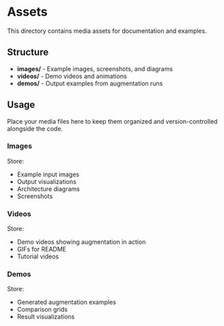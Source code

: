 # Assets

This directory contains media assets for documentation and examples.

## Structure

- **images/** - Example images, screenshots, and diagrams
- **videos/** - Demo videos and animations
- **demos/** - Output examples from augmentation runs

## Usage

Place your media files here to keep them organized and version-controlled alongside the code.

### Images
Store:
- Example input images
- Output visualizations
- Architecture diagrams
- Screenshots

### Videos
Store:
- Demo videos showing augmentation in action
- GIFs for README
- Tutorial videos

### Demos
Store:
- Generated augmentation examples
- Comparison grids
- Result visualizations
